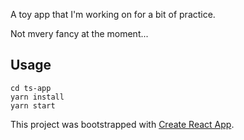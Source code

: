 

A toy app that I'm working on for a bit of practice.

Not mvery fancy at the moment...

## Usage
```
cd ts-app
yarn install
yarn start
```

This project was bootstrapped with [Create React App](https://github.com/facebook/create-react-app).
